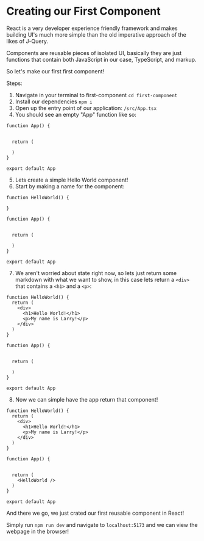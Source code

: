 # Creating our First Component

React is a very developer experience friendly framework and makes building UI's much more simple than the old imperative approach of the likes of J-Query.

Components are reusable pieces of isolated UI, basically they are just functions that contain both JavaScript in our case, TypeScript, and markup.

So let's make our first first component!

Steps:

1. Navigate in your terminal to first-component `cd first-component`
1. Install our dependencies `npm i`
1. Open up the entry point of our application: `/src/App.tsx`
1. You should see an empty "App" function like so:

```TSX
function App() {


  return (

  )
}

export default App
```

5. Lets create a simple Hello World component!
6. Start by making a name for the component:

```TSX
function HelloWorld() {

}

function App() {


  return (

  )
}

export default App
```

7. We aren't worried about state right now, so lets just return some markdown with what we want to show, in this case lets return a `<div>` that contains a `<h1>` and a `<p>`:

```TSX
function HelloWorld() {
  return (
    <div>
      <h1>Hello World!</h1>
      <p>My name is Larry!</p>
    </div>
  )
}

function App() {


  return (

  )
}

export default App
```

8. Now we can simple have the app return that component!

```TSX
function HelloWorld() {
  return (
    <div>
      <h1>Hello World!</h1>
      <p>My name is Larry!</p>
    </div>
  )
}

function App() {


  return (
    <HelloWorld />
  )
}

export default App
```

And there we go, we just crated our first reusable component in React!

Simply run `npm run dev` and navigate to `localhost:5173` and we can view the webpage in the browser!
